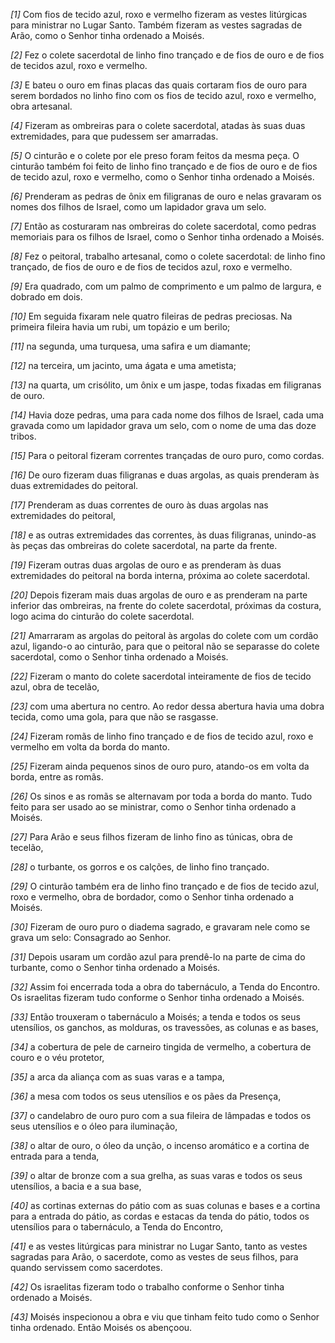 *[1]* Com fios de tecido azul, roxo e vermelho fizeram as vestes litúrgicas para ministrar no Lugar Santo. Também fizeram as vestes sagradas de Arão, como o Senhor tinha ordenado a Moisés.

*[2]* Fez o colete sacerdotal de linho fino trançado e de fios de ouro e de fios de tecidos azul, roxo e vermelho.

*[3]* E bateu o ouro em finas placas das quais cortaram fios de ouro para serem bordados no linho fino com os fios de tecido azul, roxo e vermelho, obra artesanal.

*[4]* Fizeram as ombreiras para o colete sacerdotal, atadas às suas duas extremidades, para que pudessem ser amarradas.

*[5]* O cinturão e o colete por ele preso foram feitos da mesma peça. O cinturão também foi feito de linho fino trançado e de fios de ouro e de fios de tecido azul, roxo e vermelho, como o Senhor tinha ordenado a Moisés.

*[6]* Prenderam as pedras de ônix em filigranas de ouro e nelas gravaram os nomes dos filhos de Israel, como um lapidador grava um selo.

*[7]* Então as costuraram nas ombreiras do colete sacerdotal, como pedras memoriais para os filhos de Israel, como o Senhor tinha ordenado a Moisés.

*[8]* Fez o peitoral, trabalho artesanal, como o colete sacerdotal: de linho fino trançado, de fios de ouro e de fios de tecidos azul, roxo e vermelho.

*[9]* Era quadrado, com um palmo de comprimento e um palmo de largura, e dobrado em dois.

*[10]* Em seguida fixaram nele quatro fileiras de pedras preciosas. Na primeira fileira havia um rubi, um topázio e um berilo;

*[11]* na segunda, uma turquesa, uma safira e um diamante;

*[12]* na terceira, um jacinto, uma ágata e uma ametista;

*[13]* na quarta, um crisólito, um ônix e um jaspe, todas fixadas em filigranas de ouro.

*[14]* Havia doze pedras, uma para cada nome dos filhos de Israel, cada uma gravada como um lapidador grava um selo, com o nome de uma das doze tribos.

*[15]* Para o peitoral fizeram correntes trançadas de ouro puro, como cordas.

*[16]* De ouro fizeram duas filigranas e duas argolas, as quais prenderam às duas extremidades do peitoral.

*[17]* Prenderam as duas correntes de ouro às duas argolas nas extremidades do peitoral,

*[18]* e as outras extremidades das correntes, às duas filigranas, unindo-as às peças das ombreiras do colete sacerdotal, na parte da frente.

*[19]* Fizeram outras duas argolas de ouro e as prenderam às duas extremidades do peitoral na borda interna, próxima ao colete sacerdotal.

*[20]* Depois fizeram mais duas argolas de ouro e as prenderam na parte inferior das ombreiras, na frente do colete sacerdotal, próximas da costura, logo acima do cinturão do colete sacerdotal.

*[21]* Amarraram as argolas do peitoral às argolas do colete com um cordão azul, ligando-o ao cinturão, para que o peitoral não se separasse do colete sacerdotal, como o Senhor tinha ordenado a Moisés.

*[22]* Fizeram o manto do colete sacerdotal inteiramente de fios de tecido azul, obra de tecelão,

*[23]* com uma abertura no centro. Ao redor dessa abertura havia uma dobra tecida, como uma gola, para que não se rasgasse.

*[24]* Fizeram romãs de linho fino trançado e de fios de tecido azul, roxo e vermelho em volta da borda do manto.

*[25]* Fizeram ainda pequenos sinos de ouro puro, atando-os em volta da borda, entre as romãs.

*[26]* Os sinos e as romãs se alternavam por toda a borda do manto. Tudo feito para ser usado ao se ministrar, como o Senhor tinha ordenado a Moisés.

*[27]* Para Arão e seus filhos fizeram de linho fino as túnicas, obra de tecelão,

*[28]* o turbante, os gorros e os calções, de linho fino trançado.

*[29]* O cinturão também era de linho fino trançado e de fios de tecido azul, roxo e vermelho, obra de bordador, como o Senhor tinha ordenado a Moisés.

*[30]* Fizeram de ouro puro o diadema sagrado, e gravaram nele como se grava um selo: Consagrado ao Senhor.

*[31]* Depois usaram um cordão azul para prendê-lo na parte de cima do turbante, como o Senhor tinha ordenado a Moisés.

*[32]* Assim foi encerrada toda a obra do tabernáculo, a Tenda do Encontro. Os israelitas fizeram tudo conforme o Senhor tinha ordenado a Moisés.

*[33]* Então trouxeram o tabernáculo a Moisés; a tenda e todos os seus utensílios, os ganchos, as molduras, os travessões, as colunas e as bases,

*[34]* a cobertura de pele de carneiro tingida de vermelho, a cobertura de couro e o véu protetor,

*[35]* a arca da aliança com as suas varas e a tampa,

*[36]* a mesa com todos os seus utensílios e os pães da Presença,

*[37]* o candelabro de ouro puro com a sua fileira de lâmpadas e todos os seus utensílios e o óleo para iluminação,

*[38]* o altar de ouro, o óleo da unção, o incenso aromático e a cortina de entrada para a tenda,

*[39]* o altar de bronze com a sua grelha, as suas varas e todos os seus utensílios, a bacia e a sua base,

*[40]* as cortinas externas do pátio com as suas colunas e bases e a cortina para a entrada do pátio, as cordas e estacas da tenda do pátio, todos os utensílios para o tabernáculo, a Tenda do Encontro,

*[41]* e as vestes litúrgicas para ministrar no Lugar Santo, tanto as vestes sagradas para Arão, o sacerdote, como as vestes de seus filhos, para quando servissem como sacerdotes.

*[42]* Os israelitas fizeram todo o trabalho conforme o Senhor tinha ordenado a Moisés.

*[43]* Moisés inspecionou a obra e viu que tinham feito tudo como o Senhor tinha ordenado. Então Moisés os abençoou.

